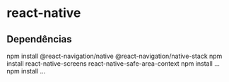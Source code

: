 # react-native

## Dependências
npm install @react-navigation/native @react-navigation/native-stack
npm install react-native-screens react-native-safe-area-context
npm install ...
npm install ...